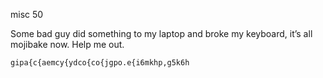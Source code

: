 misc 50

Some bad guy did something to my laptop and broke my keyboard, it’s all mojibake now. Help me out.

    gipa{c{aemcy{ydco{co{jgpo.e{i6mkhp,g5k6h
